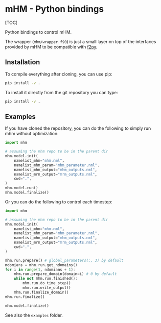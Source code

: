 # mHM - Python bindings

[TOC]

Python bindings to control mHM.

The wrapper (`mhm/wrapper.f90`) is just a small layer on top of the
interfaces provided by mHM to be compatible with [f2py](https://numpy.org/doc/stable/f2py/index.html).

## Installation

To compile everything after cloning, you can use pip:

```bash
pip install -v .
```

To install it directly from the git repository you can type:

```bash
pip install -v .
```

## Examples

If you have cloned the repository, you can do the following to simply run mhm without optimization:

```python
import mhm

# assuming the mhm repo to be in the parent dir
mhm.model.init(
    namelist_mhm="mhm.nml",
    namelist_mhm_param="mhm_parameter.nml",
    namelist_mhm_output="mhm_outputs.nml",
    namelist_mrm_output="mrm_outputs.nml",
    cwd=".",
)
mhm.model.run()
mhm.model.finalize()
```

Or you can do the following to control each timestep:
```python
import mhm

# assuming the mhm repo to be in the parent dir
mhm.model.init(
    namelist_mhm="mhm.nml",
    namelist_mhm_param="mhm_parameter.nml",
    namelist_mhm_output="mhm_outputs.nml",
    namelist_mrm_output="mrm_outputs.nml",
    cwd=".",
)

mhm.run.prepare() # global_parameters(:, 3) by default
ndomians = mhm.run.get_ndomains()
for i in range(1, ndomians + 1):
    mhm.run.prepare_domain(domain=i) # 0 by default
    while not mhm.run.finished():
        mhm.run.do_time_step()
        mhm.run.write_output()
    mhm.run.finalize_domain()
mhm.run.finalize()

mhm.model.finalize()
```

See also the `examples` folder.
